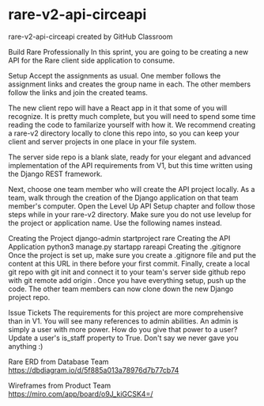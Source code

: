 # rare-v2-api-circeapi
rare-v2-api-circeapi created by GitHub Classroom

Build Rare Professionally
In this sprint, you are going to be creating a new API for the Rare client side application to consume.

Setup
Accept the assignments as usual. One member follows the assignment links and creates the group name in each. The other members follow the links and join the created teams.

The new client repo will have a React app in it that some of you will recognize. It is pretty much complete, but you will need to spend some time reading the code to familarize yourself with how it. We recommend creating a rare-v2 directory locally to clone this repo into, so you can keep your client and server projects in one place in your file system.

The server side repo is a blank slate, ready for your elegant and advanced implementation of the API requirements from V1, but this time written using the Django REST framework.

Next, choose one team member who will create the API project locally. As a team, walk through the creation of the Django application on that team member's computer. Open the Level Up API Setup chapter and follow those steps while in your rare-v2 directory. Make sure you do not use levelup for the project or application name. Use the following names instead.

Creating the Project
django-admin startproject rare
Creating the API Application
python3 manage.py startapp rareapi
Creating the .gitignore
Once the project is set up, make sure you create a .gitignore file and put the content at this URL in there before your first commit. Finally, create a local git repo with git init and connect it to your team's server side github repo with git remote add origin <github ssh url>. Once you have everything setup, push up the code. The other team members can now clone down the new Django project repo.

Issue Tickets
The requirements for this project are more comprehensive than in V1. You will see many references to admin abilities. An admin is simply a user with more power. How do you give that power to a user? Update a user's is_staff property to True. Don't say we never gave you anything :)

Rare ERD from Database Team
https://dbdiagram.io/d/5f885a013a78976d7b77cb74

Wireframes from Product Team
https://miro.com/app/board/o9J_kiGCSK4=/

